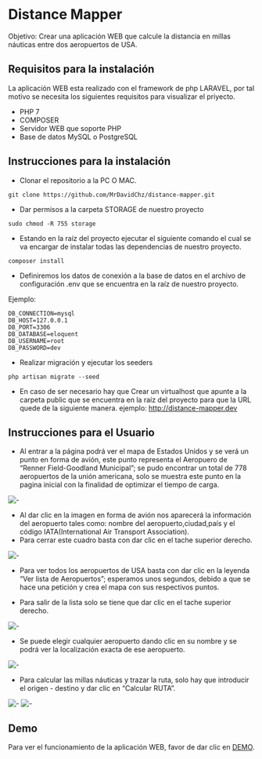 
# Distance Mapper

Objetivo: Crear una aplicación WEB que calcule la distancia en millas náuticas entre dos aeropuertos de USA.

## Requisitos para la instalación
La aplicación WEB esta realizado con el framework de php LARAVEL, por tal motivo se necesita los siguientes requisitos para visualizar el priyecto.
- PHP 7
- COMPOSER
- Servidor WEB que soporte PHP
- Base de datos MySQL o PostgreSQL

## Instrucciones para la instalación

- Clonar el repositorio a la PC O MAC.
```
git clone https://github.com/MrDavidChz/distance-mapper.git
```

- Dar permisos a la carpeta STORAGE de nuestro proyecto
```
sudo chmod -R 755 storage
```

- Estando en la raíz del proyecto ejecutar el siguiente comando el cual se va encargar de instalar todas las dependencias de nuestro proyecto.

```
composer install
```

- Definiremos los datos de conexión a la base de datos en el archivo de configuración .env que se encuentra en la raíz de nuestro proyecto.

Ejemplo:
```
DB_CONNECTION=mysql
DB_HOST=127.0.0.1
DB_PORT=3306
DB_DATABASE=eloquent
DB_USERNAME=root
DB_PASSWORD=dev
```


- Realizar migración y ejecutar los seeders
```
php artisan migrate --seed
```

- En caso de ser necesario hay que Crear un virtualhost que apunte a la carpeta public que se encuentra en la raíz del proyecto para que la URL quede de la siguiente manera. ejemplo: http://distance-mapper.dev


## Instrucciones para el Usuario

- Al entrar a la página podrá ver el mapa de Estados Unidos y se verá un punto en forma de avión, este punto representa el Aeropuero de “Renner Field-Goodland Municipal”; se pudo encontrar un total de 778 aeropuertos de la unión americana, solo se muestra este punto en la pagina inicial con la finalidad de optimizar el tiempo de carga. 

![-](http://i67.tinypic.com/alhlp0.jpg)

- Al dar clic en la imagen en forma de avión nos aparecerá la información del aeropuerto tales como: nombre del aeropuerto,ciudad,país y el código IATA(International Air Transport Association).
- Para cerrar este cuadro basta con dar clic en el tache superior derecho.

![-](http://i67.tinypic.com/2nvgo6t.jpg)




- Para ver todos los aeropuertos de USA basta con dar clic en la leyenda “Ver lista de Aeropuertos”; esperamos unos segundos, debido a que se hace una petición y crea el mapa con sus respectivos puntos.

- Para salir de la lista solo se tiene que dar clic en el tache superior derecho.

![-](http://oi66.tinypic.com/2vb6hkz.jpg)

- Se puede elegir cualquier aeropuerto dando clic en su nombre y se podrá ver la localización exacta de ese aeropuerto.

![-](http://i65.tinypic.com/2d01htj.jpg)

- Para calcular las millas náuticas y trazar la ruta, solo hay que introducir el origen - destino y dar clic en “Calcular RUTA”.

![-](http://i65.tinypic.com/i372mp.jpg)
![-](http://oi63.tinypic.com/intour.jpg)

## Demo

Para ver el funcionamiento de la aplicación WEB, favor de dar clic en [DEMO](https://distance-mapper.herokuapp.com/).
